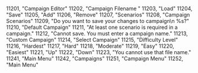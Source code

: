 ﻿11201, "Campaign Editor"
11202, "Campaign Filename "
11203, "Load"
11204, "Save"
11205, "Add"
11206, "Remove"
11207, "Scenarios"
11208, "Campaign Scenarios"
11209, "Do you want to save your changes to campaign\n %s?"
11210, "Default Campaign"
11211, "At least one scenario is required in a campaign."
11212, "Cannot save. You must enter a campaign name."
11213, "Custom Campaign"
11214, "Select Campaign"
11215, "Difficulty Level"
11216, "Hardest"
11217, "Hard"
11218, "Moderate"
11219, "Easy"
11220, "Easiest"
11221, "Up"
11222, "Down"
11223, "You cannot use that file name."
11241, "Main Menu"
11242, "Campaigns"
11251, "Campaign Menu"
11252, "Main Menu"
